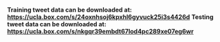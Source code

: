 
**Training tweet data can be downloaded at: https://ucla.box.com/s/24oxnhsoj6kpxhl6gyvuck25i3s4426d**
**Testing tweet data can be downloaded at: https://ucla.box.com/s/nkgqr39embdt67lod4pc289xe07eg6wr**
